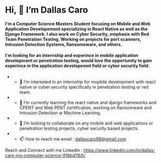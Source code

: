 # Hi, 👋 I’m Dallas Caro 

#### I'm a Computer Science Masters Student focusing on Mobile and Web Application Developement specializing in React Native as well as the Django Framework. I also work on Cyber Security, emphasis with Red Team Penetration Testing. Working on projects for port scanners, Intrusion Detection Systems, Ransomeware, and others.
#### I'm looking for an internship and experince in mobile application development or penetration testing, would love the oppertunity to gain experince in the application developemnt field or cyber security field.

- * 👀 I’m interested in an internship for mopbile development with react native or cyber security specifically in penetration testing or red team.
- * 🌱 I’m currently learning the react native and django frameworks and CPENT and Web PENT certification, working on Ransomware and Intrusion Detection w Machine Learning. 
- * 💞️ I’m looking to collaborate on any mobile and web applications or penetration testing projects, cyber security based projects. 
- * 📫 How to reach me email : dallascaro98@gmail.com

Reach and Connect with me 
LinkedIn : https://www.linkedin.com/in/dallas-caro-ms-computer-science-916b411b5/
